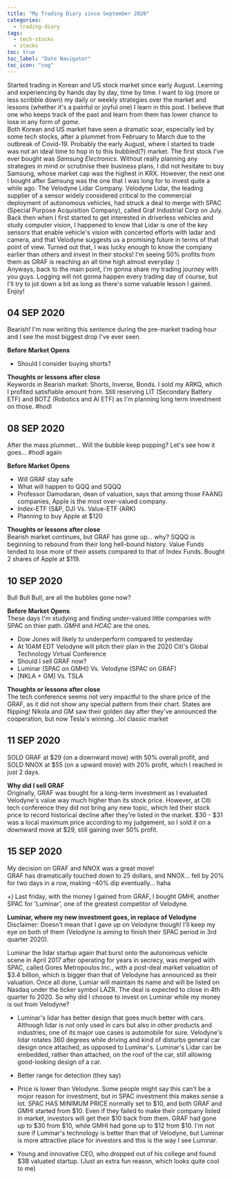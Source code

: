 ```yaml
---
title: "My Trading Diary since September 2020"
categories:
  - trading-diary
tags:
  - tech-stocks
  - stocks
toc: true
toc_label: "Date Navigator"
toc_icon: "cog"
---
```

Started trading in Korean and US stock market since early August. Learning and experiencing by hands day by day, time by time. 
I want to log (more or less scribble down) my daily or weekly strategies over the market and lessons (whether it's a painful or joyful one) I learn in this post.
I believe that one who keeps track of the past and learn from them has lower chance to lose in any form of _game_.  
Both Korean and US market have seen a dramatic soar, especially led by some tech stocks, after a plummet from February to March due to the outbreak of Covid-19.
Probably the early August, where I started to trade was not an ideal time to hop in to this bubbled(?) market.
The first stock I've ever bought was _Samsung Electronics_. 
Without really planning any strategies in mind or scrutinise their business plans, I did not hesitate to buy Samsung, whose market cap was the highest in KRX. 
However, the next one I bought after Samsung was the one that I was long for to invest quite a while ago. The Velodyne Lidar Company.
Velodyne Lidar, the leading supplier of a sensor widely considered critical to the commercial deployment of autonomous vehicles, had struck a deal to merge
with SPAC (Special Purpose Acquisition Company), called Graf Industrial Corp on July. 
Back then when I first started to get interested in driverless vehicles and study computer vision, I happened to know that Lidar is one of the key sensors that enable vehicle's vision with 
concerted efforts with ladar and camera, and that Velodyne suggests us a promising future in terms of that point of view. 
Turned out that, I was lucky enough to know the company earlier than others and invest in their stocks! I'm seeing 50% profits from them as GRAF is reaching an all time high almost everyday :)  
Anyways, back to the main point, I'm gonna share my trading journey with you guys. Logging will not gonna happen every trading day of course, but I'll try to jot down a bit as long as there's some valuable lesson I gained.
Enjoy!

## 04 SEP 2020
Bearish! 
I'm now writing this sentence during the pre-market trading hour and I see the most biggest drop I've ever seen.

**Before Market Opens**  
- Should I consider buying shorts?

**Thoughts or lessons after close**   
Keywords in Bearish market: Shorts, Inverse, Bonds. I sold my ARKQ, which I profited satisfiable amount from. 
Still reserving LIT (Secondary Battery ETF) and BOTZ (Robotics and AI ETF) as I'm planning long term investment on those. #hodl


## 08 SEP 2020
After the mass plummet... Will the bubble keep popping? Let's see how it goes... #hodl again

**Before Market Opens**  
- Will GRAF stay safe
- What will happen to QQQ and SQQQ
- Professor Damodaran, dean of valuation, says that among those FAANG companies, Apple is the most over-valued company.
- Index-ETF (S&P, DJ) Vs. Value-ETF (ARK)
- Planning to buy Apple at $120

**Thoughts or lessons after close**   
Bearish market continues, but GRAF has gone up... why? SQQQ is beginning to rebound from their long hell-bound history.
Value Funds tended to lose more of their assets compared to that of Index Funds. Bought 2 shares of Apple at $119.


## 10 SEP 2020
Bull Bull Bull, are all the bubbles gone now?

**Before Market Opens**  
These days I'm studying and finding under-valued little companies with SPAC on thier path. _GMHI_ and _HCAC_ are the ones.
- Dow Jones will likely to underperform compared to yesterday
- At 10AM EDT Velodyne will pitch their plan in the 2020 Citi's Global Technology Virtual Conference
- Should I sell GRAF now?
- Luminar (SPAC on GMHI) Vs. Velodyne (SPAC on GRAF)
- \[NKLA + GM] Vs. TSLA

**Thoughts or lessons after close**   
The tech conference seems not very impactful to the share price of the GRAF, as it did not show any special pattern from their chart.
States are flipping! Nikola and GM saw their golden day after they've announced the cooperation, but now Tesla's winning...lol classic market

## 11 SEP 2020
SOLD GRAF at $29 (on a downward move) with 50% overall profit, and  
SOLD NNOX at $55 (on a upward move) with 20% profit, which I reached in just 2 days.

**Why did I sell GRAF**  
Originally, GRAF was bought for a long-term investment as I evaluated Velodyne's value way much higher than its stock price. 
However, at Citi tech conference they did not bring any new topic, which led their stock price to record historical decline after they're listed in the market.
$30 - $31 was a local maximum price according to my judgement, so I sold it on a downward move at $29, still gaining over 50% profit.


## 15 SEP 2020
My decision on GRAF and NNOX was a great move!   
GRAF has dramatically touched down to 25 dollars, and NNOX... fell by 20% for two days in a row, making -40% dip eventually... haha

+\) Last friday, with the money I gained from GRAF, I bought GMHI, another SPAC for 'Luminar', one of the greatest competitor of Velodyne.

**Luminar, where my new investment goes, in replace of Velodyne**   
Disclaimer: Doesn't mean that I gave up on Velodyne though! I'll keep my eye on both of them (Velodyne is aiming to finish their SPAC period in 3rd quarter 2020).

Luminar the lidar startup again that burst onto the autonomous vehicle scene in April 2017 after operating for years in secrecy, 
was merged with SPAC, called Gores Metropoulos Inc., with a post-deal market valuation of $3.4 billion, which is bigger than that of Velodyne has announced as their valuation.
Once all done, Lumiar will maintain its name and will be listed on Nasdaq under the ticker symbol LAZR. The deal is expected to close in 4th quarter fo 2020.
So why did I choose to invest on Luminar while my money is out from Velodyne?  

- Luminar's lidar has better design that goes much better with cars. Although lidar is not only used in cars but also in other products and industries, 
one of its major use cases is automobile for sure. Velodyne's lidar rotates 360 degrees while driving and kind of disturbs general car design once attached, as opposed to Luminar's.
Luminar's Lidar can be embedded, rather than attached, on the roof of the car, still allowing good-looking design of a car.

- Better range for detection (they say)

- Price is lower than Velodyne. Some people might say this can't be a mojor reason for investment, but in SPAC investment this makes sense a lot.
SPAC HAS MINIMUM PRICE normally set to $10, and both GRAF and GMHI started from $10. Even if they failed to make their company listed in market, investors will get their $10 back from them. 
GRAF had gone up to $30 from $10, while GMHI had gone up to $12 from $10. I'm not sure if Luminar's technology is better than that of Velodyne, 
but Luminar is more attractive place for investors and this is the way I see Luminar.

- Young and innovative CEO, who dropped out of his college and found $3B valuated startup. (Just an extra fun reason, which looks quite cool to me)


